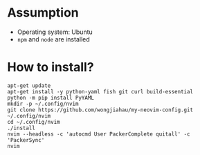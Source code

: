 # Assumption
- Operating system: Ubuntu
- `npm` and `node` are installed

# How to install?
```
apt-get update
apt-get install -y python-yaml fish git curl build-essential
python -m pip install PyYAML
mkdir -p ~/.config/nvim
git clone https://github.com/wongjiahau/my-neovim-config.git ~/.config/nvim
cd ~/.config/nvim
./install
nvim --headless -c 'autocmd User PackerComplete quitall' -c 'PackerSync'
nvim
```
